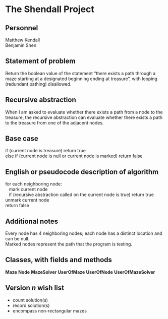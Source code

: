 # The Shendall Project

## Personnel
Matthew Kendall  
Benjamin Shen

## Statement of problem
Return the boolean value of the statement “there exists a path through a maze starting at a designated beginning ending at treasure”, with looping (redundant pathing) disallowed.

## Recursive abstraction
When I am asked to evaluate whether there exists a path from a node to the treasure, the recursive abstraction can evaluate whether there exists a path to the treasure from one of the adjacent nodes.

## Base case
if (current node is treasure) return true  
else if (current node is null or current node is marked) return false

## English or pseudocode description of algorithm
for each neighboring node:  
&nbsp;&nbsp; mark current node  
&nbsp;&nbsp; if (recursive abstraction called on the current node is true) return true  
unmark current node  
return false

## Additional notes
Every node has 4 neighboring nodes; each node has a distinct location and can be null.  
Marked nodes represent the path that the program is testing.

## Classes, with fields and methods
**Maze**
**Node**
**MazeSolver**
**UserOfMaze**
**UserOfNode**
**UserOfMazeSolver**

## Version *n* wish list
* count solution(s)
* record solution(s)
* encompass non-rectangular mazes
